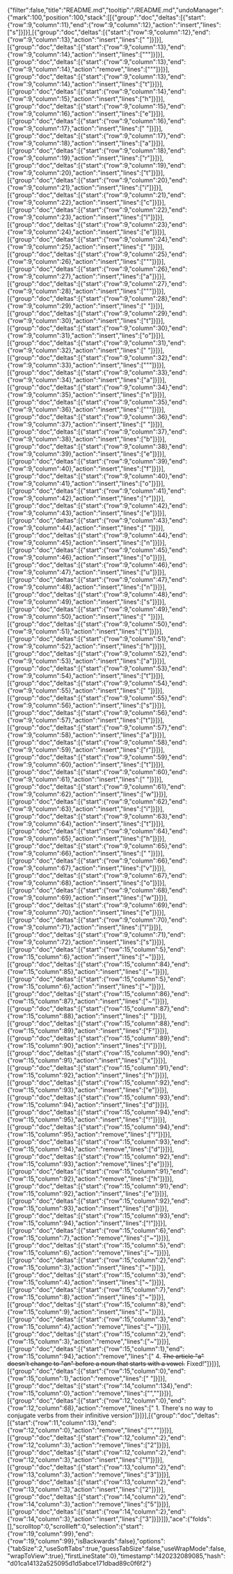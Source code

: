 {"filter":false,"title":"README.md","tooltip":"/README.md","undoManager":{"mark":100,"position":100,"stack":[[{"group":"doc","deltas":[{"start":{"row":9,"column":11},"end":{"row":9,"column":12},"action":"insert","lines":["s"]}]}],[{"group":"doc","deltas":[{"start":{"row":9,"column":12},"end":{"row":9,"column":13},"action":"insert","lines":[" "]}]}],[{"group":"doc","deltas":[{"start":{"row":9,"column":13},"end":{"row":9,"column":14},"action":"insert","lines":["\""]}]}],[{"group":"doc","deltas":[{"start":{"row":9,"column":13},"end":{"row":9,"column":14},"action":"remove","lines":["\""]}]}],[{"group":"doc","deltas":[{"start":{"row":9,"column":13},"end":{"row":9,"column":14},"action":"insert","lines":["t"]}]}],[{"group":"doc","deltas":[{"start":{"row":9,"column":14},"end":{"row":9,"column":15},"action":"insert","lines":["h"]}]}],[{"group":"doc","deltas":[{"start":{"row":9,"column":15},"end":{"row":9,"column":16},"action":"insert","lines":["e"]}]}],[{"group":"doc","deltas":[{"start":{"row":9,"column":16},"end":{"row":9,"column":17},"action":"insert","lines":[" "]}]}],[{"group":"doc","deltas":[{"start":{"row":9,"column":17},"end":{"row":9,"column":18},"action":"insert","lines":["a"]}]}],[{"group":"doc","deltas":[{"start":{"row":9,"column":18},"end":{"row":9,"column":19},"action":"insert","lines":["r"]}]}],[{"group":"doc","deltas":[{"start":{"row":9,"column":19},"end":{"row":9,"column":20},"action":"insert","lines":["t"]}]}],[{"group":"doc","deltas":[{"start":{"row":9,"column":20},"end":{"row":9,"column":21},"action":"insert","lines":["i"]}]}],[{"group":"doc","deltas":[{"start":{"row":9,"column":21},"end":{"row":9,"column":22},"action":"insert","lines":["c"]}]}],[{"group":"doc","deltas":[{"start":{"row":9,"column":22},"end":{"row":9,"column":23},"action":"insert","lines":["l"]}]}],[{"group":"doc","deltas":[{"start":{"row":9,"column":23},"end":{"row":9,"column":24},"action":"insert","lines":["e"]}]}],[{"group":"doc","deltas":[{"start":{"row":9,"column":24},"end":{"row":9,"column":25},"action":"insert","lines":[" "]}]}],[{"group":"doc","deltas":[{"start":{"row":9,"column":25},"end":{"row":9,"column":26},"action":"insert","lines":["\""]}]}],[{"group":"doc","deltas":[{"start":{"row":9,"column":26},"end":{"row":9,"column":27},"action":"insert","lines":["a"]}]}],[{"group":"doc","deltas":[{"start":{"row":9,"column":27},"end":{"row":9,"column":28},"action":"insert","lines":["\""]}]}],[{"group":"doc","deltas":[{"start":{"row":9,"column":28},"end":{"row":9,"column":29},"action":"insert","lines":[" "]}]}],[{"group":"doc","deltas":[{"start":{"row":9,"column":29},"end":{"row":9,"column":30},"action":"insert","lines":["t"]}]}],[{"group":"doc","deltas":[{"start":{"row":9,"column":30},"end":{"row":9,"column":31},"action":"insert","lines":["o"]}]}],[{"group":"doc","deltas":[{"start":{"row":9,"column":31},"end":{"row":9,"column":32},"action":"insert","lines":[" "]}]}],[{"group":"doc","deltas":[{"start":{"row":9,"column":32},"end":{"row":9,"column":33},"action":"insert","lines":["\""]}]}],[{"group":"doc","deltas":[{"start":{"row":9,"column":33},"end":{"row":9,"column":34},"action":"insert","lines":["a"]}]}],[{"group":"doc","deltas":[{"start":{"row":9,"column":34},"end":{"row":9,"column":35},"action":"insert","lines":["n"]}]}],[{"group":"doc","deltas":[{"start":{"row":9,"column":35},"end":{"row":9,"column":36},"action":"insert","lines":["\""]}]}],[{"group":"doc","deltas":[{"start":{"row":9,"column":36},"end":{"row":9,"column":37},"action":"insert","lines":[" "]}]}],[{"group":"doc","deltas":[{"start":{"row":9,"column":37},"end":{"row":9,"column":38},"action":"insert","lines":["b"]}]}],[{"group":"doc","deltas":[{"start":{"row":9,"column":38},"end":{"row":9,"column":39},"action":"insert","lines":["e"]}]}],[{"group":"doc","deltas":[{"start":{"row":9,"column":39},"end":{"row":9,"column":40},"action":"insert","lines":["f"]}]}],[{"group":"doc","deltas":[{"start":{"row":9,"column":40},"end":{"row":9,"column":41},"action":"insert","lines":["o"]}]}],[{"group":"doc","deltas":[{"start":{"row":9,"column":41},"end":{"row":9,"column":42},"action":"insert","lines":["r"]}]}],[{"group":"doc","deltas":[{"start":{"row":9,"column":42},"end":{"row":9,"column":43},"action":"insert","lines":["e"]}]}],[{"group":"doc","deltas":[{"start":{"row":9,"column":43},"end":{"row":9,"column":44},"action":"insert","lines":[" "]}]}],[{"group":"doc","deltas":[{"start":{"row":9,"column":44},"end":{"row":9,"column":45},"action":"insert","lines":["n"]}]}],[{"group":"doc","deltas":[{"start":{"row":9,"column":45},"end":{"row":9,"column":46},"action":"insert","lines":["o"]}]}],[{"group":"doc","deltas":[{"start":{"row":9,"column":46},"end":{"row":9,"column":47},"action":"insert","lines":["u"]}]}],[{"group":"doc","deltas":[{"start":{"row":9,"column":47},"end":{"row":9,"column":48},"action":"insert","lines":["n"]}]}],[{"group":"doc","deltas":[{"start":{"row":9,"column":48},"end":{"row":9,"column":49},"action":"insert","lines":["s"]}]}],[{"group":"doc","deltas":[{"start":{"row":9,"column":49},"end":{"row":9,"column":50},"action":"insert","lines":[" "]}]}],[{"group":"doc","deltas":[{"start":{"row":9,"column":50},"end":{"row":9,"column":51},"action":"insert","lines":["t"]}]}],[{"group":"doc","deltas":[{"start":{"row":9,"column":51},"end":{"row":9,"column":52},"action":"insert","lines":["h"]}]}],[{"group":"doc","deltas":[{"start":{"row":9,"column":52},"end":{"row":9,"column":53},"action":"insert","lines":["a"]}]}],[{"group":"doc","deltas":[{"start":{"row":9,"column":53},"end":{"row":9,"column":54},"action":"insert","lines":["t"]}]}],[{"group":"doc","deltas":[{"start":{"row":9,"column":54},"end":{"row":9,"column":55},"action":"insert","lines":[" "]}]}],[{"group":"doc","deltas":[{"start":{"row":9,"column":55},"end":{"row":9,"column":56},"action":"insert","lines":["s"]}]}],[{"group":"doc","deltas":[{"start":{"row":9,"column":56},"end":{"row":9,"column":57},"action":"insert","lines":["t"]}]}],[{"group":"doc","deltas":[{"start":{"row":9,"column":57},"end":{"row":9,"column":58},"action":"insert","lines":["a"]}]}],[{"group":"doc","deltas":[{"start":{"row":9,"column":58},"end":{"row":9,"column":59},"action":"insert","lines":["r"]}]}],[{"group":"doc","deltas":[{"start":{"row":9,"column":59},"end":{"row":9,"column":60},"action":"insert","lines":["t"]}]}],[{"group":"doc","deltas":[{"start":{"row":9,"column":60},"end":{"row":9,"column":61},"action":"insert","lines":[" "]}]}],[{"group":"doc","deltas":[{"start":{"row":9,"column":61},"end":{"row":9,"column":62},"action":"insert","lines":["w"]}]}],[{"group":"doc","deltas":[{"start":{"row":9,"column":62},"end":{"row":9,"column":63},"action":"insert","lines":["i"]}]}],[{"group":"doc","deltas":[{"start":{"row":9,"column":63},"end":{"row":9,"column":64},"action":"insert","lines":["t"]}]}],[{"group":"doc","deltas":[{"start":{"row":9,"column":64},"end":{"row":9,"column":65},"action":"insert","lines":["h"]}]}],[{"group":"doc","deltas":[{"start":{"row":9,"column":65},"end":{"row":9,"column":66},"action":"insert","lines":[" "]}]}],[{"group":"doc","deltas":[{"start":{"row":9,"column":66},"end":{"row":9,"column":67},"action":"insert","lines":["v"]}]}],[{"group":"doc","deltas":[{"start":{"row":9,"column":67},"end":{"row":9,"column":68},"action":"insert","lines":["o"]}]}],[{"group":"doc","deltas":[{"start":{"row":9,"column":68},"end":{"row":9,"column":69},"action":"insert","lines":["w"]}]}],[{"group":"doc","deltas":[{"start":{"row":9,"column":69},"end":{"row":9,"column":70},"action":"insert","lines":["e"]}]}],[{"group":"doc","deltas":[{"start":{"row":9,"column":70},"end":{"row":9,"column":71},"action":"insert","lines":["l"]}]}],[{"group":"doc","deltas":[{"start":{"row":9,"column":71},"end":{"row":9,"column":72},"action":"insert","lines":["s"]}]}],[{"group":"doc","deltas":[{"start":{"row":15,"column":5},"end":{"row":15,"column":6},"action":"insert","lines":["~"]}]}],[{"group":"doc","deltas":[{"start":{"row":15,"column":84},"end":{"row":15,"column":85},"action":"insert","lines":["~"]}]}],[{"group":"doc","deltas":[{"start":{"row":15,"column":5},"end":{"row":15,"column":6},"action":"insert","lines":["~"]}]}],[{"group":"doc","deltas":[{"start":{"row":15,"column":86},"end":{"row":15,"column":87},"action":"insert","lines":["~"]}]}],[{"group":"doc","deltas":[{"start":{"row":15,"column":87},"end":{"row":15,"column":88},"action":"insert","lines":[" "]}]}],[{"group":"doc","deltas":[{"start":{"row":15,"column":88},"end":{"row":15,"column":89},"action":"insert","lines":["F"]}]}],[{"group":"doc","deltas":[{"start":{"row":15,"column":89},"end":{"row":15,"column":90},"action":"insert","lines":["i"]}]}],[{"group":"doc","deltas":[{"start":{"row":15,"column":90},"end":{"row":15,"column":91},"action":"insert","lines":["x"]}]}],[{"group":"doc","deltas":[{"start":{"row":15,"column":91},"end":{"row":15,"column":92},"action":"insert","lines":["h"]}]}],[{"group":"doc","deltas":[{"start":{"row":15,"column":92},"end":{"row":15,"column":93},"action":"insert","lines":["e"]}]}],[{"group":"doc","deltas":[{"start":{"row":15,"column":93},"end":{"row":15,"column":94},"action":"insert","lines":["d"]}]}],[{"group":"doc","deltas":[{"start":{"row":15,"column":94},"end":{"row":15,"column":95},"action":"insert","lines":["!"]}]}],[{"group":"doc","deltas":[{"start":{"row":15,"column":94},"end":{"row":15,"column":95},"action":"remove","lines":["!"]}]}],[{"group":"doc","deltas":[{"start":{"row":15,"column":93},"end":{"row":15,"column":94},"action":"remove","lines":["d"]}]}],[{"group":"doc","deltas":[{"start":{"row":15,"column":92},"end":{"row":15,"column":93},"action":"remove","lines":["e"]}]}],[{"group":"doc","deltas":[{"start":{"row":15,"column":91},"end":{"row":15,"column":92},"action":"remove","lines":["h"]}]}],[{"group":"doc","deltas":[{"start":{"row":15,"column":91},"end":{"row":15,"column":92},"action":"insert","lines":["e"]}]}],[{"group":"doc","deltas":[{"start":{"row":15,"column":92},"end":{"row":15,"column":93},"action":"insert","lines":["d"]}]}],[{"group":"doc","deltas":[{"start":{"row":15,"column":93},"end":{"row":15,"column":94},"action":"insert","lines":["!"]}]}],[{"group":"doc","deltas":[{"start":{"row":15,"column":6},"end":{"row":15,"column":7},"action":"remove","lines":["~"]}]}],[{"group":"doc","deltas":[{"start":{"row":15,"column":5},"end":{"row":15,"column":6},"action":"remove","lines":["~"]}]}],[{"group":"doc","deltas":[{"start":{"row":15,"column":2},"end":{"row":15,"column":3},"action":"insert","lines":["~"]}]}],[{"group":"doc","deltas":[{"start":{"row":15,"column":3},"end":{"row":15,"column":4},"action":"insert","lines":["~"]}]}],[{"group":"doc","deltas":[{"start":{"row":15,"column":7},"end":{"row":15,"column":8},"action":"insert","lines":["~"]}]}],[{"group":"doc","deltas":[{"start":{"row":15,"column":8},"end":{"row":15,"column":9},"action":"insert","lines":["~"]}]}],[{"group":"doc","deltas":[{"start":{"row":15,"column":3},"end":{"row":15,"column":4},"action":"remove","lines":["~"]}]}],[{"group":"doc","deltas":[{"start":{"row":15,"column":2},"end":{"row":15,"column":3},"action":"remove","lines":["~"]}]}],[{"group":"doc","deltas":[{"start":{"row":15,"column":1},"end":{"row":15,"column":94},"action":"remove","lines":[" 4. ~~The article \"a\" doesn't change to \"an\" before a noun that starts with a vowel.~~ Fixed!"]}]}],[{"group":"doc","deltas":[{"start":{"row":15,"column":0},"end":{"row":15,"column":1},"action":"remove","lines":[" "]}]}],[{"group":"doc","deltas":[{"start":{"row":14,"column":134},"end":{"row":15,"column":0},"action":"remove","lines":["",""]}]}],[{"group":"doc","deltas":[{"start":{"row":12,"column":0},"end":{"row":12,"column":68},"action":"remove","lines":["  1. There's no way to conjugate verbs from their infinitive version"]}]}],[{"group":"doc","deltas":[{"start":{"row":11,"column":13},"end":{"row":12,"column":0},"action":"remove","lines":["",""]}]}],[{"group":"doc","deltas":[{"start":{"row":12,"column":2},"end":{"row":12,"column":3},"action":"remove","lines":["2"]}]}],[{"group":"doc","deltas":[{"start":{"row":12,"column":2},"end":{"row":12,"column":3},"action":"insert","lines":["1"]}]}],[{"group":"doc","deltas":[{"start":{"row":13,"column":2},"end":{"row":13,"column":3},"action":"remove","lines":["3"]}]}],[{"group":"doc","deltas":[{"start":{"row":13,"column":2},"end":{"row":13,"column":3},"action":"insert","lines":["2"]}]}],[{"group":"doc","deltas":[{"start":{"row":14,"column":2},"end":{"row":14,"column":3},"action":"remove","lines":["5"]}]}],[{"group":"doc","deltas":[{"start":{"row":14,"column":2},"end":{"row":14,"column":3},"action":"insert","lines":["3"]}]}]]},"ace":{"folds":[],"scrolltop":0,"scrollleft":0,"selection":{"start":{"row":19,"column":99},"end":{"row":19,"column":99},"isBackwards":false},"options":{"tabSize":2,"useSoftTabs":true,"guessTabSize":false,"useWrapMode":false,"wrapToView":true},"firstLineState":0},"timestamp":1420232089085,"hash":"d01ca14132a525095d1d5abce171dbad89c0f6f2"}